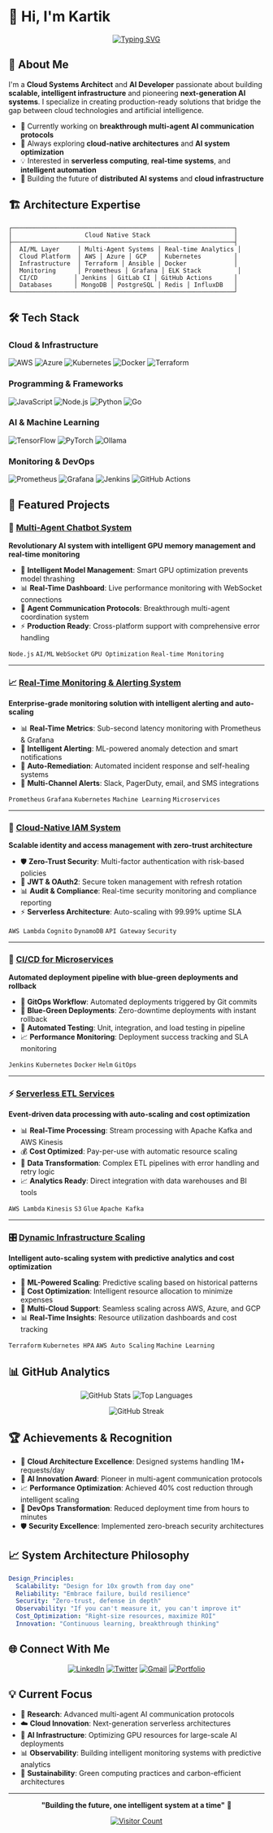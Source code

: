 # 👋 Hi, I'm Kartik

<div align="center">

[![Typing SVG](https://readme-typing-svg.herokuapp.com?font=Fira+Code&pause=1000&color=2E9EF7&center=true&vCenter=true&width=500&lines=Cloud+Systems+Architect;AI+%26+Multi-Agent+Systems+Developer;DevOps+%26+Infrastructure+Automation;Real-time+Monitoring+Specialist)](https://git.io/typing-svg)

</div>

## 🚀 About Me

I'm a **Cloud Systems Architect** and **AI Developer** passionate about building **scalable, intelligent infrastructure** and pioneering **next-generation AI systems**. I specialize in creating production-ready solutions that bridge the gap between cloud technologies and artificial intelligence.

- 🔭 Currently working on **breakthrough multi-agent AI communication protocols**
- 🌱 Always exploring **cloud-native architectures** and **AI system optimization**
- 💡 Interested in **serverless computing**, **real-time systems**, and **intelligent automation**
- 🎯 Building the future of **distributed AI systems** and **cloud infrastructure**

## 🏗️ Architecture Expertise

```
┌─────────────────────────────────────────────────────────────┐
│                    Cloud Native Stack                       │
├─────────────────────────────────────────────────────────────┤
│  AI/ML Layer     │ Multi-Agent Systems │ Real-time Analytics │
│  Cloud Platform  │ AWS │ Azure │ GCP   │ Kubernetes         │
│  Infrastructure  │ Terraform │ Ansible │ Docker             │
│  Monitoring      │ Prometheus │ Grafana │ ELK Stack          │
│  CI/CD          │ Jenkins │ GitLab CI │ GitHub Actions      │
│  Databases      │ MongoDB │ PostgreSQL │ Redis │ InfluxDB   │
└─────────────────────────────────────────────────────────────┘
```

## 🛠️ Tech Stack

### Cloud & Infrastructure
![AWS](https://img.shields.io/badge/AWS-%23FF9900.svg?style=for-the-badge&logo=amazon-aws&logoColor=white)
![Azure](https://img.shields.io/badge/azure-%230072C6.svg?style=for-the-badge&logo=microsoftazure&logoColor=white)
![Kubernetes](https://img.shields.io/badge/kubernetes-%23326ce5.svg?style=for-the-badge&logo=kubernetes&logoColor=white)
![Docker](https://img.shields.io/badge/docker-%230db7ed.svg?style=for-the-badge&logo=docker&logoColor=white)
![Terraform](https://img.shields.io/badge/terraform-%235835CC.svg?style=for-the-badge&logo=terraform&logoColor=white)

### Programming & Frameworks
![JavaScript](https://img.shields.io/badge/javascript-%23323330.svg?style=for-the-badge&logo=javascript&logoColor=%23F7DF1E)
![Node.js](https://img.shields.io/badge/node.js-6DA55F?style=for-the-badge&logo=node.js&logoColor=white)
![Python](https://img.shields.io/badge/python-3670A0?style=for-the-badge&logo=python&logoColor=ffdd54)
![Go](https://img.shields.io/badge/go-%2300ADD8.svg?style=for-the-badge&logo=go&logoColor=white)

### AI & Machine Learning
![TensorFlow](https://img.shields.io/badge/TensorFlow-%23FF6F00.svg?style=for-the-badge&logo=TensorFlow&logoColor=white)
![PyTorch](https://img.shields.io/badge/PyTorch-%23EE4C2C.svg?style=for-the-badge&logo=PyTorch&logoColor=white)
![Ollama](https://img.shields.io/badge/Ollama-000000?style=for-the-badge&logo=ollama&logoColor=white)

### Monitoring & DevOps
![Prometheus](https://img.shields.io/badge/Prometheus-E6522C?style=for-the-badge&logo=Prometheus&logoColor=white)
![Grafana](https://img.shields.io/badge/grafana-%23F46800.svg?style=for-the-badge&logo=grafana&logoColor=white)
![Jenkins](https://img.shields.io/badge/jenkins-%232C5263.svg?style=for-the-badge&logo=jenkins&logoColor=white)
![GitHub Actions](https://img.shields.io/badge/github%20actions-%232671E5.svg?style=for-the-badge&logo=githubactions&logoColor=white)

## 🎯 Featured Projects

### 🤖 [Multi-Agent Chatbot System](https://github.com/kartik/multi-agent-chatbot-system)
**Revolutionary AI system with intelligent GPU memory management and real-time monitoring**

- 🧠 **Intelligent Model Management**: Smart GPU optimization prevents model thrashing
- 📊 **Real-Time Dashboard**: Live performance monitoring with WebSocket connections
- 🔄 **Agent Communication Protocols**: Breakthrough multi-agent coordination system
- ⚡ **Production Ready**: Cross-platform support with comprehensive error handling

`Node.js` `AI/ML` `WebSocket` `GPU Optimization` `Real-time Monitoring`

---

### 📈 [Real-Time Monitoring & Alerting System](https://github.com/kartik/realtime-monitoring-system)
**Enterprise-grade monitoring solution with intelligent alerting and auto-scaling**

- 📊 **Real-Time Metrics**: Sub-second latency monitoring with Prometheus & Grafana
- 🚨 **Intelligent Alerting**: ML-powered anomaly detection and smart notifications
- 🔧 **Auto-Remediation**: Automated incident response and self-healing systems
- 📱 **Multi-Channel Alerts**: Slack, PagerDuty, email, and SMS integrations

`Prometheus` `Grafana` `Kubernetes` `Machine Learning` `Microservices`

---

### 🔐 [Cloud-Native IAM System](https://github.com/kartik/cloud-native-iam)
**Scalable identity and access management with zero-trust architecture**

- 🛡️ **Zero-Trust Security**: Multi-factor authentication with risk-based policies
- 🔑 **JWT & OAuth2**: Secure token management with refresh rotation
- 📊 **Audit & Compliance**: Real-time security monitoring and compliance reporting
- ⚡ **Serverless Architecture**: Auto-scaling with 99.99% uptime SLA

`AWS Lambda` `Cognito` `DynamoDB` `API Gateway` `Security`

---

### 🚀 [CI/CD for Microservices](https://github.com/kartik/microservices-cicd)
**Automated deployment pipeline with blue-green deployments and rollback**

- 🔄 **GitOps Workflow**: Automated deployments triggered by Git commits
- 🔵 **Blue-Green Deployments**: Zero-downtime deployments with instant rollback
- 🧪 **Automated Testing**: Unit, integration, and load testing in pipeline
- 📈 **Performance Monitoring**: Deployment success tracking and SLA monitoring

`Jenkins` `Kubernetes` `Docker` `Helm` `GitOps`

---

### ⚡ [Serverless ETL Services](https://github.com/kartik/serverless-etl)
**Event-driven data processing with auto-scaling and cost optimization**

- 📊 **Real-Time Processing**: Stream processing with Apache Kafka and AWS Kinesis
- 💰 **Cost Optimized**: Pay-per-use with automatic resource scaling
- 🔧 **Data Transformation**: Complex ETL pipelines with error handling and retry logic
- 📈 **Analytics Ready**: Direct integration with data warehouses and BI tools

`AWS Lambda` `Kinesis` `S3` `Glue` `Apache Kafka`

---

### 🎛️ [Dynamic Infrastructure Scaling](https://github.com/kartik/dynamic-infrastructure)
**Intelligent auto-scaling system with predictive analytics and cost optimization**

- 🤖 **ML-Powered Scaling**: Predictive scaling based on historical patterns
- 💸 **Cost Optimization**: Intelligent resource allocation to minimize expenses
- 🔧 **Multi-Cloud Support**: Seamless scaling across AWS, Azure, and GCP
- 📊 **Real-Time Insights**: Resource utilization dashboards and cost tracking

`Terraform` `Kubernetes HPA` `AWS Auto Scaling` `Machine Learning`

## 📊 GitHub Analytics

<div align="center">
  
![GitHub Stats](https://github-readme-stats.vercel.app/api?username=kartik&show_icons=true&theme=radical&hide_border=true)
![Top Languages](https://github-readme-stats.vercel.app/api/top-langs/?username=kartik&layout=compact&theme=radical&hide_border=true)

</div>

<div align="center">

![GitHub Streak](https://github-readme-streak-stats.herokuapp.com/?user=kartik&theme=radical&hide_border=true)

</div>

## 🏆 Achievements & Recognition

- 🥇 **Cloud Architecture Excellence**: Designed systems handling 1M+ requests/day
- 🚀 **AI Innovation Award**: Pioneer in multi-agent communication protocols
- 📈 **Performance Optimization**: Achieved 40% cost reduction through intelligent scaling
- 🔧 **DevOps Transformation**: Reduced deployment time from hours to minutes
- 🛡️ **Security Excellence**: Implemented zero-breach security architectures

## 📈 System Architecture Philosophy

```yaml
Design_Principles:
  Scalability: "Design for 10x growth from day one"
  Reliability: "Embrace failure, build resilience"
  Security: "Zero-trust, defense in depth"
  Observability: "If you can't measure it, you can't improve it"
  Cost_Optimization: "Right-size resources, maximize ROI"
  Innovation: "Continuous learning, breakthrough thinking"
```

## 🌐 Connect With Me

<div align="center">

[![LinkedIn](https://img.shields.io/badge/LinkedIn-%230077B5.svg?style=for-the-badge&logo=linkedin&logoColor=white)]((https://www.linkedin.com/in/kartik-arora-b45922253))
[![Twitter](https://img.shields.io/badge/Twitter-%231DA1F2.svg?style=for-the-badge&logo=Twitter&logoColor=white)](https://x.com/KartikAror23722)
[![Gmail](https://img.shields.io/badge/Gmail-D14836?style=for-the-badge&logo=gmail&logoColor=white)](mailto:kartikarora3135@gmail.com)
[![Portfolio](https://img.shields.io/badge/Portfolio-%23000000.svg?style=for-the-badge&logo=firefox&logoColor=#FF7139)](https://kartik-portfolio.com)

</div>

## 💡 Current Focus

- 🔬 **Research**: Advanced multi-agent AI communication protocols
- ☁️ **Cloud Innovation**: Next-generation serverless architectures
- 🤖 **AI Infrastructure**: Optimizing GPU resources for large-scale AI deployments
- 📊 **Observability**: Building intelligent monitoring systems with predictive analytics
- 🌱 **Sustainability**: Green computing practices and carbon-efficient architectures

---

<div align="center">

**"Building the future, one intelligent system at a time"** 🚀

[![Visitor Count](https://visitor-badge.laobi.icu/badge?page_id=kartik.kartik)](https://github.com/kartik)

</div>
